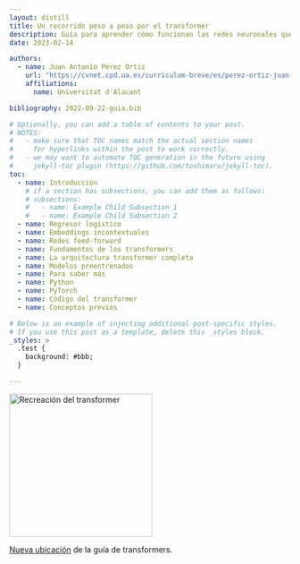 ```yaml
---
layout: distill
title: Un recorrido peso a peso por el transformer
description: Guía para aprender cómo funcionan las redes neuronales que procesan textos y cómo se programan
date: 2023-02-14

authors:
  - name: Juan Antonio Pérez Ortiz
    url: "https://cvnet.cpd.ua.es/curriculum-breve/es/perez-ortiz-juan-antonio/15404"
    affiliations:
      name: Universitat d'Alacant

bibliography: 2022-09-22-guia.bib

# Optionally, you can add a table of contents to your post.
# NOTES:
#   - make sure that TOC names match the actual section names
#     for hyperlinks within the post to work correctly.
#   - we may want to automate TOC generation in the future using
#     jekyll-toc plugin (https://github.com/toshimaru/jekyll-toc).
toc:
  - name: Introducción
    # if a section has subsections, you can add them as follows:
    # subsections:
    #   - name: Example Child Subsection 1
    #   - name: Example Child Subsection 2
  - name: Regresor logístico
  - name: Embeddings incontextuales
  - name: Redes feed-forward
  - name: Fundamentos de los transformers
  - name: La arquitectura transformer completa
  - name: Modelos preentrenados
  - name: Para saber más
  - name: Python
  - name: PyTorch
  - name: Código del transformer
  - name: Conceptos previos

# Below is an example of injecting additional post-specific styles.
# If you use this post as a template, delete this _styles block.
_styles: >
  .test {
    background: #bbb;
  }

---
```


<!--
   The theme distillpub sometimes uses katex for math rendering. In that case, equations look ugly in dark mode as
   they use a dark color. Styles on custom.scss won't work because the equation is rendered inside a web component
   that sets an inner color. To have the color of the equation match the theme, we need to use the following hack. 
   In file assets/js/distillpub/template.v2.js, replace the substring setting properties for span.kate to
   color: var(--global-text-color). The color is also set in transforms.v2.js but it seems that it's not 
   necessary to change it there.
-->

  <img src="../../../assets/img/guia-transformers/transformer-neutal-network-dreamstudio.png" alt="Recreación del transformer" width="256px" height="256px" class="rounded">

[Nueva ubicación][nueva] de la guía de transformers.

[nueva]: ../../../materials/transformers
